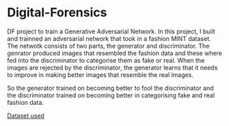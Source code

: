 # Digital-Forensics

DF project to train a Generative Adversarial Network.
In this project, I built and trainned an adversarial network that took in a fashion MINT dataset.
The netwotk consists of two parts, the generator and discriminator. The genrator produced images that resembled the fashion data and these where fed into the discriminator to categorise them as fake or real.
When the images are rejected by the discriminator, the generator learns that it needs to improve in making better images that resemble the real images.

So the generator trained on becoming better to fool the discriminator and the discriminator trained on becoming better in categorising fake and real fashion data.

[Dataset used](https://www.kaggle.com/datasets/zalando-research/fashionmnist)

